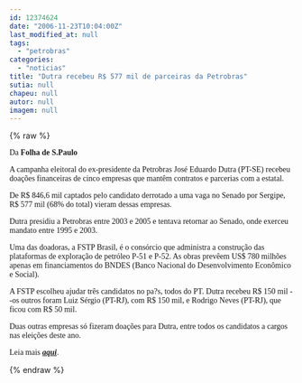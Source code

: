 ```yaml
---
id: 12374624
date: "2006-11-23T10:04:00Z"
last_modified_at: null
tags:
  - "petrobras"
categories:
  - "noticias"
title: "Dutra recebeu R$ 577 mil de parceiras da Petrobras"
sutia: null
chapeu: null
autor: null
imagem: null
---
```

{% raw %}
<p><P><FONT face=Verdana>Da <STRONG>Folha de S.Paulo</STRONG></FONT></P></p>
<p><P><FONT face=Verdana>A campanha eleitoral do ex-presidente da Petrobras José Eduardo Dutra (PT-SE) recebeu doações financeiras de cinco empresas que mantêm contratos e parcerias com a estatal. </FONT></P></p>
<p><P><FONT face=Verdana>De R$ 846,6 mil captados pelo candidato derrotado a uma vaga no Senado por Sergipe, R$ 577 mil (68% do total) vieram dessas empresas.</FONT></P></p>
<p><P><FONT face=Verdana>Dutra presidiu a Petrobras entre 2003 e 2005 e tentava retornar ao Senado, onde exerceu mandato entre 1995 e 2003.</FONT></P></p>
<p><P><FONT face=Verdana>Uma das doadoras, a FSTP Brasil, é o consórcio que administra a construção das plataformas de exploração de petróleo P-51 e P-52. As obras prevêem US$ 780 milhões apenas em financiamentos do BNDES (Banco Nacional do Desenvolvimento Econômico e Social).</FONT></P></p>
<p><P><FONT face=Verdana>A FSTP escolheu ajudar três candidatos no pa?s, todos do PT. Dutra recebeu R$ 150 mil --os outros foram Luiz Sérgio (PT-RJ), com R$ 150 mil, e Rodrigo Neves (PT-RJ), que ficou com R$ 50 mil.</FONT></P></p>
<p><P><FONT face=Verdana>Duas outras empresas só fizeram doações para Dutra, entre todos os candidatos a cargos nas eleições deste ano.</FONT></P></p>
<p><P><FONT face=Verdana>Leia mais <STRONG><EM><A href=\"https://www1.folha.uol.com.br/folha/brasil/ult96u86984.shtml\" target=_blank>aqui</A></EM></STRONG>.</FONT></P> </p>
{% endraw %}